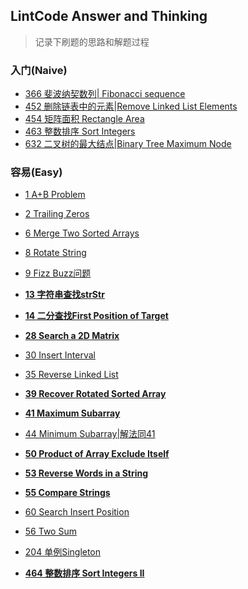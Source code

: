 ## LintCode Answer and Thinking

> 记录下刷题的思路和解题过程	

### 入门(Naive)

- [366 斐波纳契数列| Fibonacci sequence](https://github.com/GalaxyExplosion2017/Algorithms/blob/master/lintcode/366%E6%96%90%E6%B3%A2%E7%BA%B3%E5%A5%91%E6%95%B0%E5%88%97.md)
- [452 删除链表中的元素|Remove Linked List Elements](https://github.com/GalaxyExplosion2017/Algorithms/blob/master/lintcode/452%20%E5%88%A0%E9%99%A4%E9%93%BE%E8%A1%A8%E4%B8%AD%E7%9A%84%E5%85%83%E7%B4%A0.md)
- [454 矩阵面积 Rectangle Area](https://github.com/GalaxyExplosion2017/Algorithms/blob/master/lintcode/454%20%E7%9F%A9%E9%98%B5%E9%9D%A2%E7%A7%AF%20Rectangle%20Area.md)
- [463 整数排序 Sort Integers](https://github.com/GalaxyExplosion2017/Algorithms/blob/master/lintcode/463.%E6%95%B4%E6%95%B0%E6%8E%92%E5%BA%8F%20Sort%20Integers.md)
- [632 二叉树的最大结点|Binary Tree Maximum Node](https://github.com/GalaxyExplosion2017/Algorithms/blob/master/lintcode/632%20%E4%BA%8C%E5%8F%89%E6%A0%91%E7%9A%84%E6%9C%80%E5%A4%A7%E7%BB%93%E7%82%B9Binary%20Tree%20Maximum%20Node.md)


### 容易(Easy)

* [1 A+B Problem](https://github.com/GalaxyExplosion2017/Algorithms/blob/master/lintcode/1%20A%20%2B%20B%20Problem.md)

* [2 Trailing Zeros](https://github.com/GalaxyExplosion2017/Algorithms/blob/master/lintcode/2%20Trailing%20Zeros.md)

* [6 Merge Two Sorted Arrays](https://github.com/GalaxyExplosion2017/Algorithms/blob/master/lintcode/6%20Merge%20Two%20Sorted%20Arrays.md)

* [8 Rotate String](https://github.com/GalaxyExplosion2017/Algorithms/blob/master/lintcode/8%20Rotate%20String.md)

* [9 Fizz Buzz问题](https://github.com/GalaxyExplosion2017/Algorithms/blob/master/lintcode/9%20%20Fizz%20Buzz%E9%97%AE%E9%A2%98.md)

* [**13 字符串查找strStr**](https://github.com/GalaxyExplosion2017/Algorithms/blob/master/lintcode/13%20%E5%AD%97%E7%AC%A6%E4%B8%B2%E6%9F%A5%E6%89%BEstrStr.md)

* **[14 二分查找First Position of Target](https://github.com/GalaxyExplosion2017/Algorithms/blob/master/lintcode/14%20%E4%BA%8C%E5%88%86%E6%9F%A5%E6%89%BEFirst%20Position%20of%20Target.md)**

* **[28 Search a 2D Matrix](https://github.com/GalaxyExplosion2017/Algorithms/blob/master/lintcode/28%20Search%20a%202D%20Matrix.md)**

* [30 Insert Interval](https://github.com/GalaxyExplosion2017/Algorithms/blob/master/lintcode/30%20Insert%20Interval.md)

* [35 Reverse Linked List](https://github.com/GalaxyExplosion2017/Algorithms/blob/master/lintcode/35%20Reverse%20Linked%20List.md)

* [**39 Recover Rotated Sorted Array**](https://github.com/GalaxyExplosion2017/Algorithms/blob/master/lintcode/39%20%20Recover%20Rotated%20Sorted%20Array.md)

* [**41 Maximum Subarray**](https://github.com/GalaxyExplosion2017/Algorithms/blob/master/lintcode/41%20Maximum%20Subarray.md)

* [44 Minimum Subarray|解法同41](https://github.com/GalaxyExplosion2017/Algorithms/blob/master/lintcode/44%20Minimum%20Subarray.md)

* [**50 Product of Array Exclude Itself**](https://github.com/GalaxyExplosion2017/Algorithms/blob/master/lintcode/50%20Product%20of%20Array%20Exclude%20Itself.md)

* [**53 Reverse Words in a String**](https://github.com/GalaxyExplosion2017/Algorithms/blob/master/lintcode/53%20Reverse%20Words%20in%20a%20String.md)

* [**55 Compare Strings**](https://github.com/GalaxyExplosion2017/Algorithms/blob/master/lintcode/55%20Compare%20Strings.md)

* [60 Search Insert Position](https://github.com/GalaxyExplosion2017/Algorithms/blob/master/lintcode/60%20Search%20Insert%20Position.md)

* [56 Two Sum](https://github.com/GalaxyExplosion2017/Algorithms/blob/master/lintcode/56%20Two%20Sum.md)

* [204 单例Singleton](https://github.com/GalaxyExplosion2017/Algorithms/blob/master/lintcode/204%20%E5%8D%95%E4%BE%8BSingleton.md)

* [**464 整数排序 Sort Integers II**](https://github.com/GalaxyExplosion2017/Algorithms/blob/master/lintcode/464%20%E6%95%B4%E6%95%B0%E6%8E%92%E5%BA%8F%20Sort%20Integers%20II.md)

  ​


